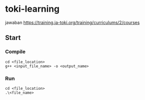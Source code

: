 # toki-learning
jawaban https://training.ia-toki.org/training/curriculums/2/courses

## Start

### Compile

```
cd <file_location>
g++ <input_file_name> -o <output_name>
```

### Run

```
cd <file_location>
.\<file_name>
```
